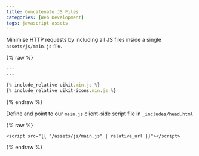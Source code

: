 ```yaml
---
title: Concatenate JS Files
categories: [Web Development]
tags: javascript assets
---
```


Minimise HTTP requests by including all JS files inside a single `assets/js/main.js` file.

{% raw %}
```js
---
---

{% include_relative uikit.min.js %}
{% include_relative uikit-icons.min.js %}
```
{% endraw %}

Define and point to our `main.js` client-side script file in `_includes/head.html`

{% raw %}
```liquid
<script src="{{ "/assets/js/main.js" | relative_url }}"></script>
```
{% endraw %}

